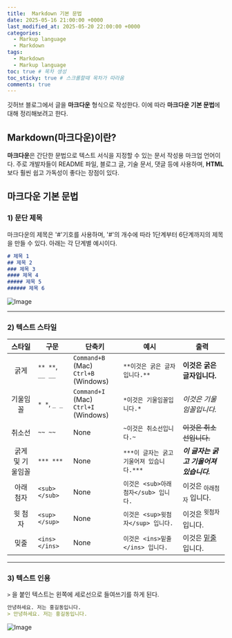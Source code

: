 ```yaml
---
title:  Markdown 기본 문법
date: 2025-05-16 21:00:00 +0000
last_modified_at: 2025-05-20 22:00:00 +0000
categories: 
  - Markup language
  - Markdown
tags:
  - Markdown
  - Markup language
toc: true # 목차 생성
toc_sticky: true # 스크롤할때 목차가 따라옴
comments: true
---
```

깃허브 블로그에서 글을 **마크다운** 형식으로 작성한다.
이에 따라 **마크다운 기본 문법**에 대해 정리해보려고 한다.

## **Markdown(마크다운)이란?**

**마크다운**은 간단한 문법으로 텍스트 서식을 지정할 수 있는 문서 작성용 마크업 언어이다.
주로 개발자들이 README 파일, 블로그 글, 기술 문서, 댓글 등에 사용하며, **HTML**보다 훨씬 쉽고 가독성이 좋다는 장점이 있다.


## **마크다운 기본 문법**
### 1) 문단 제목
마크다운의 제목은 '#'기호를 사용하며, '#'의 개수에 따라 1단계부터 6단계까지의 제목을 만들 수 있다.
아래는 각 단계별 예시이다.


```markdown 
# 제목 1 
## 제목 2 
### 제목 3 
#### 제목 4 
##### 제목 5 
###### 제목 6 
```
![Image](https://github.com/user-attachments/assets/8c9664c0-37a8-43aa-9fa3-0987ac3b856d)

------------
### 2) 텍스트 스타일

| 스타일      | 구문                            | 단축키                                  | 예시                        | 출력                   |
|:-------------:|---------------------------------|------------------------------------------|-----------------------------|------------------------|
|   굵게     | `** **`, `__ __`       | `Command+B` (Mac)<br>`Ctrl+B` (Windows) | `**이것은 굵은 글자입니다.**`     | **이것은 굵은 글자입니다.** |
| 기울임꼴    | `* *`, `_ _`           | `Command+I` (Mac)<br>`Ctrl+I` (Windows) | `*이것은 기울임꼴입니다.*`      | *이것은 기울임꼴입니다.*  |
|취소선       | `~~ ~~`                | None                                    | 	`~이것은 취소선입니다.~` | ~~이것은 취소선입니다.~~ | 
| 굵게 및 기울임꼴 | `*** ***`       | None                                    | `***이 글자는 굵고 기울어져 있습니다.***` | ***이 글자는 굵고 기울어져 있습니다.*** |
|아래 첨자    | `<sub> </sub>`         | None                                    | `이것은 <sub>아래 첨자</sub> 입니다.` | 이것은 <sub>아래첨자</sub> 입니다. | 
|윗 첨자     | `<sup> </sup>`         | None                                    | `이것은 <sup>윗첨자</sup> 입니다.` | 이것은 <sup>윗첨자</sup> 입니다. |
|밎줄        | `<ins> </ins>`         | None                                    | `이것은 <ins>밑줄</ins> 입니다.` | 이것은 <ins>밑줄</ins> 입니다. |

------------
### 3) 텍스트 인용
`>` 을 붙인 텍스트는 왼쪽에 세로선으로 들여쓰기를 하게 된다.
```markdown 
안녕하세요. 저는 홍길동입니다.
> 안녕하세요. 저는 홍길동입니다. 
```
![Image](https://github.com/user-attachments/assets/365e8dc7-b7ad-4263-9ef1-7825f5c410e0)
